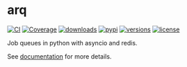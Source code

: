 # arq

[![CI](https://img.shields.io/github/actions/workflow/status/samuelcolvin/arq/ci.yml?branch=main&logo=github&label=CI)](https://github.com/samuelcolvin/arq/actions?query=event%3Apush+branch%3Amain+workflow%3ACI)
[![Coverage](https://codecov.io/gh/samuelcolvin/arq/branch/main/graph/badge.svg)](https://codecov.io/gh/samuelcolvin/arq)
[![downloads](https://static.pepy.tech/badge/arq/month)](https://pepy.tech/project/arq)
[![pypi](https://img.shields.io/pypi/v/arq.svg)](https://pypi.python.org/pypi/arq)
[![versions](https://img.shields.io/pypi/pyversions/arq.svg)](https://github.com/samuelcolvin/arq)
[![license](https://img.shields.io/github/license/samuelcolvin/arq.svg)](https://github.com/samuelcolvin/arq/blob/main/LICENSE)

Job queues in python with asyncio and redis.

See [documentation](https://arq-docs.helpmanual.io/) for more details.
